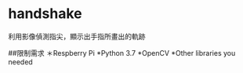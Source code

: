 # handshake
利用影像偵測指尖，顯示出手指所畫出的軌跡

##限制需求
＊Respberry Pi
*Python 3.7
*OpenCV 
*Other libraries you needed


